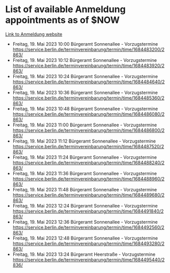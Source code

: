 # List of available Anmeldung appointments as of $NOW
[Link to Anmeldung website](https://service.berlin.de/terminvereinbarung/termin/tag.php?termin=1&anliegen[]=120686&dienstleisterlist=122210,122217,327316,122219,327312,122227,327314,122231,327346,122243,327348,122254,122252,329742,122260,329745,122262,329748,122271,327278,122273,327274,122277,327276,330436,122280,327294,122282,327290,122284,327292,122291,327270,122285,327266,122286,327264,122296,327268,150230,329760,122297,327286,122294,327284,122312,329763,122314,329775,122304,327330,122311,327334,122309,327332,317869,122281,327352,122279,329772,122283,122276,327324,122274,327326,122267,329766,122246,327318,122251,327320,122257,327322,122208,327298,122226,327300&herkunft=http%3A%2F%2Fservice.berlin.de%2Fdienstleistung%2F120686%2F)
- Freitag, 19. Mai 2023 10:00 Bürgeramt Sonnenallee - Vorzugstermine https://service.berlin.de/terminvereinbarung/termin/time/1684483200/2863/
- Freitag, 19. Mai 2023 10:12 Bürgeramt Sonnenallee - Vorzugstermine https://service.berlin.de/terminvereinbarung/termin/time/1684483920/2863/
- Freitag, 19. Mai 2023 10:24 Bürgeramt Sonnenallee - Vorzugstermine https://service.berlin.de/terminvereinbarung/termin/time/1684484640/2863/
- Freitag, 19. Mai 2023 10:36 Bürgeramt Sonnenallee - Vorzugstermine https://service.berlin.de/terminvereinbarung/termin/time/1684485360/2863/
- Freitag, 19. Mai 2023 10:48 Bürgeramt Sonnenallee - Vorzugstermine https://service.berlin.de/terminvereinbarung/termin/time/1684486080/2863/
- Freitag, 19. Mai 2023 11:00 Bürgeramt Sonnenallee - Vorzugstermine https://service.berlin.de/terminvereinbarung/termin/time/1684486800/2863/
- Freitag, 19. Mai 2023 11:12 Bürgeramt Sonnenallee - Vorzugstermine https://service.berlin.de/terminvereinbarung/termin/time/1684487520/2863/
- Freitag, 19. Mai 2023 11:24 Bürgeramt Sonnenallee - Vorzugstermine https://service.berlin.de/terminvereinbarung/termin/time/1684488240/2863/
- Freitag, 19. Mai 2023 11:36 Bürgeramt Sonnenallee - Vorzugstermine https://service.berlin.de/terminvereinbarung/termin/time/1684488960/2863/
- Freitag, 19. Mai 2023 11:48 Bürgeramt Sonnenallee - Vorzugstermine https://service.berlin.de/terminvereinbarung/termin/time/1684489680/2863/
- Freitag, 19. Mai 2023 12:24 Bürgeramt Sonnenallee - Vorzugstermine https://service.berlin.de/terminvereinbarung/termin/time/1684491840/2863/
- Freitag, 19. Mai 2023 12:36 Bürgeramt Sonnenallee - Vorzugstermine https://service.berlin.de/terminvereinbarung/termin/time/1684492560/2863/
- Freitag, 19. Mai 2023 12:48 Bürgeramt Sonnenallee - Vorzugstermine https://service.berlin.de/terminvereinbarung/termin/time/1684493280/2863/
- Freitag, 19. Mai 2023 13:24 Bürgeramt Heerstraße - Vorzugstermine https://service.berlin.de/terminvereinbarung/termin/time/1684495440/2836/
